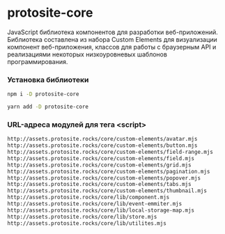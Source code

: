 # protosite-core

JavaScript библиотека компонентов для разработки веб-приложений.<br> Библиотека составлена из набора Custom Elements для
визуализации компонент веб-приложения, классов для работы с браузерным API и реализациями некоторых низкоуровневых
шаблонов программирования.

### Установка библиотеки

```bash
npm i -D protosite-core
```

```bash
yarn add -D protosite-core
```

### URL-адреса модулей для тега \<script\>

```bash
http://assets.protosite.rocks/core/custom-elements/avatar.mjs
http://assets.protosite.rocks/core/custom-elements/button.mjs
http://assets.protosite.rocks/core/custom-elements/field-range.mjs
http://assets.protosite.rocks/core/custom-elements/field.mjs
http://assets.protosite.rocks/core/custom-elements/grid.mjs
http://assets.protosite.rocks/core/custom-elements/pagination.mjs
http://assets.protosite.rocks/core/custom-elements/popover.mjs
http://assets.protosite.rocks/core/custom-elements/tabs.mjs
http://assets.protosite.rocks/core/custom-elements/thumbnail.mjs
http://assets.protosite.rocks/core/lib/component.mjs
http://assets.protosite.rocks/core/lib/event-emmiter.mjs
http://assets.protosite.rocks/core/lib/local-storage-map.mjs
http://assets.protosite.rocks/core/lib/store.mjs
http://assets.protosite.rocks/core/lib/utilites.mjs
```
